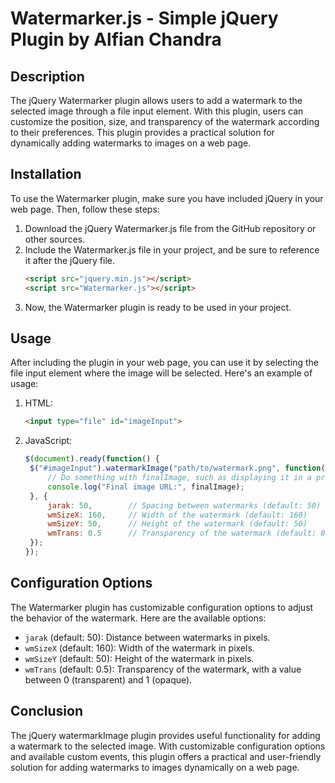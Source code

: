# Watermarker.js - Simple jQuery Plugin by Alfian Chandra

## Description
The jQuery Watermarker plugin allows users to add a watermark to the selected image through a file input element. With this plugin, users can customize the position, size, and transparency of the watermark according to their preferences. This plugin provides a practical solution for dynamically adding watermarks to images on a web page.

## Installation
To use the Watermarker plugin, make sure you have included jQuery in your web page. Then, follow these steps:

1. Download the jQuery Watermarker.js file from the GitHub repository or other sources.
2. Include the Watermarker.js file in your project, and be sure to reference it after the jQuery file.
   ```html
   <script src="jquery.min.js"></script>
   <script src="Watermarker.js"></script>
   ```
3. Now, the Watermarker plugin is ready to be used in your project.

## Usage
After including the plugin in your web page, you can use it by selecting the file input element where the image will be selected. Here's an example of usage:

1. HTML:
   ```html
   <input type="file" id="imageInput">
   ```

2. JavaScript:
   ```javascript
   $(document).ready(function() {
    $("#imageInput").watermarkImage("path/to/watermark.png", function(finalImage) {
        // Do something with finalImage, such as displaying it in a preview or sending it to the server.
        console.log("Final image URL:", finalImage);
    }, {
        jarak: 50,        // Spacing between watermarks (default: 50)
        wmSizeX: 160,     // Width of the watermark (default: 160)
        wmSizeY: 50,      // Height of the watermark (default: 50)
        wmTrans: 0.5      // Transparency of the watermark (default: 0.5)
    });
   });
   ```

## Configuration Options
The Watermarker plugin has customizable configuration options to adjust the behavior of the watermark. Here are the available options:

- `jarak` (default: 50): Distance between watermarks in pixels.
- `wmSizeX` (default: 160): Width of the watermark in pixels.
- `wmSizeY` (default: 50): Height of the watermark in pixels.
- `wmTrans` (default: 0.5): Transparency of the watermark, with a value between 0 (transparent) and 1 (opaque).

## Conclusion
The jQuery watermarkImage plugin provides useful functionality for adding a watermark to the selected image. With customizable configuration options and available custom events, this plugin offers a practical and user-friendly solution for adding watermarks to images dynamically on a web page.

